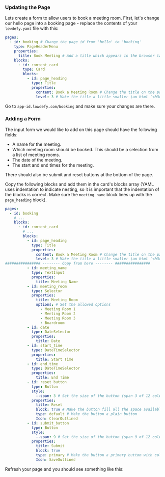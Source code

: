 ### Updating the Page

Lets create a form to allow users to book a meeting room. First, let's change our hello page into a booking page - replace the contents of your `lowdefy.yaml` file with this:

```yaml
pages:
  - id: booking # Change the page id from 'hello' to 'booking'
    type: PageHeaderMenu
    properties:
      title: Book Meeting # Add a title which appears in the browser tab (the title in the html `<head>`)
    blocks:
      - id: content_card
        type: Card
        blocks:
          - id: page_heading
            type: Title
            properties:
              content: Book a Meeting Room # Change the title on the page
              level: 3 # Make the title a little smaller (an html `<h3>`).
```

Go to `app-id.lowdefy.com/booking` and make sure your changes are there.

### Adding a Form

The input form we would like to add on this page should have the following fields:

- A name for the meeting.
- Which meeting room should be booked. This should be a selection from a list of meeting rooms.
- The date of the meeting.
- The start and end times for the meeting.

There should also be submit and reset buttons at the bottom of the page.

Copy the following blocks and add them in the card's blocks array (YAML uses indentation to indicate nesting, so it is important that the indentation of the blocks is correct. Make sure the `meeting_name` block lines up with the `page_heading` block).

```yaml
pages:
  - id: booking
    # ...
    blocks:
      - id: content_card
        # ...
        blocks:
          - id: page_heading
            type: Title
            properties:
              content: Book a Meeting Room # Change the title on the page
              level: 3 # Make the title a little smaller (an html `<h3>`).
################ -------- Copy from here -------- ################
          - id: meeting_name
            type: TextInput
            properties:
              title: Meeting Name
          - id: meeting_room
            type: Selector
            properties:
              title: Meeting Room
              options: # Set the allowed options
                - Meeting Room 1
                - Meeting Room 2
                - Meeting Room 3
                - Boardroom
          - id: date
            type: DateSelector
            properties:
              title: Date
          - id: start_time
            type: DateTimeSelector
            properties:
              title: Start Time
          - id: end_time
            type: DateTimeSelector
            properties:
              title: End Time
          - id: reset_button
            type: Button
            style:
              --span: 3 # Set the size of the button (span 3 of 12 columns)
            properties:
              title: Reset
              block: true # Make the button fill all the space available to it
              type: default # Make the button a plain button
              Icon: ClearOutlined
          - id: submit_button
            type: Button
            style:
              --span: 9 # Set the size of the button (span 9 of 12 columns)
            properties:
              title: Submit
              block: true
              type: primary # Make the button a primary button with color
              Icon: SaveOutlined
```

Refresh your page and you should see something like this: